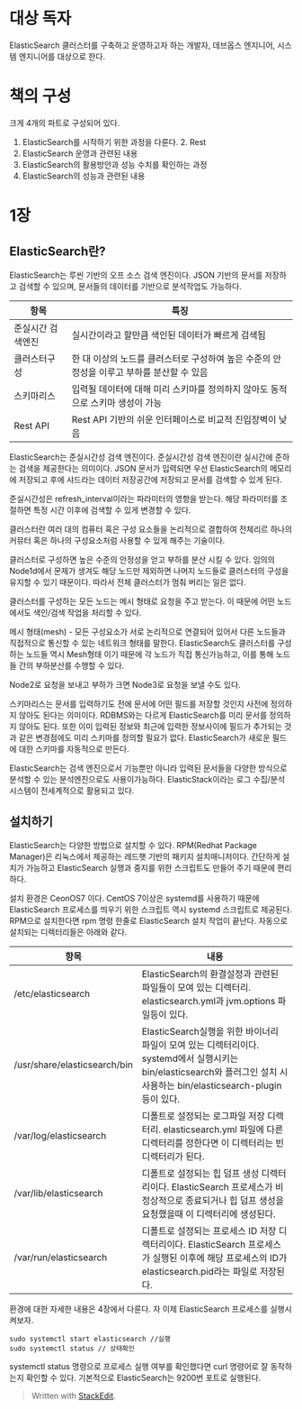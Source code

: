 # 대상 독자

ElasticSearch 클러스터를 구축하고 운영하고자 하는 개발자, 데브옵스 엔지니어, 시스템 엔지니어를 대상으로 한다. 

# 책의 구성

크게 4개의 파트로 구성되어 있다. 

1. ElasticSearch를 시작하기 위한 과정을 다룬다.
	2. Rest
2. ElasticSearch 운영과 관련된 내용
3. ElasticSearch의 활용방안과 성능 수치를 확인하는 과정
4. ElasticSearch의 성능과 관련된 내용

# 1장 

## ElasticSearch란?

ElasticSearch는 루씬 기반의 오프 소스 검색 엔진이다. JSON 기반의 문서를 저장하고 검색할 수 있으며, 문서들의 데이터를 기반으로 분석작업도 가능하다.

| 항목 |특징|
|--|--|
| 준실시간 검색엔진 | 실시간이라고 할만큼 색인된 데이터가 빠르게 검색됨 |
| 클러스터구성| 한 대 이상의 노드를 클러스터로 구성하여 높은 수준의 안정성을 이루고 부하를 분산할 수 있음|
| 스키마리스 | 입력될 데이터에 대해 미리 스키마를 정의하지 않아도 동적으로 스키마 생성이 가능|
| Rest API| Rest API 기반의 쉬운 인터페이스로 비교적 진입장벽이 낮음|

ElasticSearch는 준실시간성 검색 엔진이다. 준실시간성 검색 엔진이란 실시간에 준하는 검색을 제공한다는 의미이다. JSON 문서가 입력되면 우선 ElasticSearch의 메모리에 저장되고 후에 샤드라는 데이터 저장공간에 저장되고 문서를 검색할 수 있게 된다.

준실시간성은 refresh_interval이라는 파라미터의 영향을 받는다. 해당 파라미터를 조절하면 특정 시간 이후에 검색할 수 있게 변경할 수 있다. 

클러스터란 여러 대의 컴퓨터 혹은 구성 요소들을 논리적으로 결합하여 전체리르 하나의 커뮤터 혹은 하나의 구성요소처럼 사용할 수 있게 해주는 기술이다. 

클러스터로 구성하면 높은 수준의 안정성을 얻고 부하를 분산 시킬 수 있다. 임의의 Node1d에서 문제가 생겨도 해당 노드만 제외하면 나머지 노드들로 클러스터의 구성을 유지할 수 있기 때문이다. 따라서 전체 클러스터가 멈춰 버리는 일은 없다. 

클러스터를 구성하는 모든 노드는 메시 형태로 요청을 주고 받는다. 이 때문에 어떤 노드에서도 색인/검색 작업을 처리할 수 있다. 

메시 형태(mesh) - 모든 구성요소가 서로 논리적으로 연결되어 있어서 다른 노드들과 직접적으로 통신할 수 있는 네트워크 형태를 말한다. ElasticSearch도 클러스터를 구성 하는 노드들 역시 Mesh형태 이기 때문에 각 노드가 직접 통신가능하고, 이를 통해 노드들 간의 부하분산를 수행할 수 있다.

Node2로 요청을 보내고 부하가 크면 Node3로 요청을 보낼 수도 있다. 

스키마리스는 문서를 입력하기도 전에 문서에 어떤 필드를 저장할 것인지 사전에 정의하지 않아도 된다는 의미이다. RDBMS와는 다르게 ElasticSearch를 미리 문서를 정의하지 않아도 된다. 또한 이미 입력된 정보와 최근에 입력한 정보사이에 필드가 추가되는 것과 같은 변경점에도 미리 스키마를 정의할 필요가 없다. ElasticSearch가 새로운 필드에 대한 스키마를 자동적으로 만든다.

ElasticSearch는 검색 엔진으로서 기능뿐만 아니라 입력된 문서들을 다양한 방식으로 분석할 수 있는 분석엔진으로도 사용이가능하다. ElasticStack이라는 로그 수집/분석 시스템이 전세계적으로 활용되고 있다. 

## 설치하기

ElasticSearch는 다양한 방법으로 설치할 수 있다. RPM(Redhat Package Manager)은 리눅스에서 제공하는 레드햇 기반의 패키지 설치매니저이다. 간단하게 설치가 가능하고 ElasticSearch 실행과 중지를 위한 스크립트도 만들어 주기 때문에 편리하다. 

설치 환경은 CeonOS7 이다. CentOS 7이상은 systemd를 사용하기 때문에 ElasticSearch 프로세스를 띄우기 위한 스크립트 역시 systemd 스크립트로 제공된다.  
RPM으로 설치한다면 rpm 명령 한줄로 ElasticSearch 설치 작업이 끝난다. 자동으로 설치되는 디렉터리들은 아래와 같다. 

|항목| 내용|
|--|--|
|/etc/elasticsearch  | ElasticSearch의 환결설정과 관련된 파일들이 모여 있는 디렉터리. elasticsearch.yml과 jvm.options 파일등이 있다.|
|/usr/share/elasticsearch/bin  | ElasticSearch실행을 위한 바이너리 파일이 모여 있는 디렉터리이다. systemd에서 실행시키는 bin/elasticsearch와 플러그인 설치 시 사용하는 bin/elasticsearch-plugin등이 있다.|
|/var/log/elasticsearch  | 디폴트로 설정되는 로그파일 저장 디렉터리. elasticsearch.yml 파일에 다른 디렉터리를 정한다면 이 디렉터리는 빈 디렉터리가 된다.|
|/var/lib/elasticsearch  |디폴트로 설정되는 힙 덤프 생성 디렉터리이다. ElasticSearch 프로세스가 비정상적으로 종료되거나 힙 덤프 생성을 요청했을때 이 디렉터리에 생성된다.|
|/var/run/elasticsearch  | 디폴트로 설정되는 프로세스 ID 저장 디렉터리이다. ElasticSearch 프로세스가 실행된 이후에 해당 프로세스의 ID가 elasticsearch.pid라는 파일로 저장된다.|

환경에 대한 자세한 내용은 4장에서 다룬다. 자 이제 ElasticSearch 프로세스를 실행시켜보자. 
```
sudo systemctl start elasticsearch //실행
sudo systemctl status // 상태확인
```

systemctl status 명령으로 프로세스 실행 여부를 확인했다면 curl 명령어로 잘 동작하는지 확인할 수 있다. 기본적으로 ElasticSearch는 9200번 포트로 실행된다. 










> Written with [StackEdit](https://stackedit.io/).
<!--stackedit_data:
eyJoaXN0b3J5IjpbLTkyMTk0Nzc0OSwtMTY3MTAyNDQzMCwtMT
c2OTMxNjU4MCwtNzUzNDM1MTQ0LDEwMzgyNDU5MjUsNTc3MjU0
MDcsLTI3Mjg5ODA4NywtMTY5NjQ0MDQ4LDI2NDMxMjI1MiwyMD
U3Njg3NDAyXX0=
-->